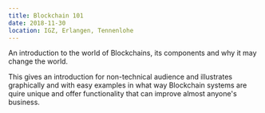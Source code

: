 ```yaml
---
title: Blockchain 101
date: 2018-11-30
location: IGZ, Erlangen, Tennenlohe
---
```


An introduction to the world of Blockchains, its components and why it may
change the world.

This gives an introduction for non-technical audience and illustrates
graphically and with easy examples in what way Blockchain systems are quire
unique and offer functionality that can improve almost anyone's business.
